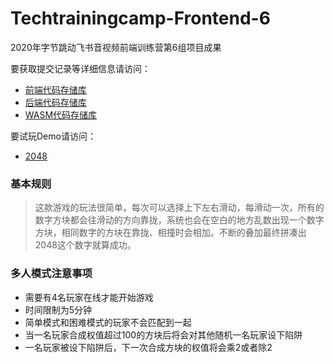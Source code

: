# Techtrainingcamp-Frontend-6

2020年字节跳动飞书音视频前端训练营第6组项目成果

要获取提交记录等详细信息请访问：

- [前端代码存储库](https://github.com/BaldHead4/2048)
- [后端代码存储库](https://github.com/BaldHead4/2048-Backend)
- [WASM代码存储库](https://github.com/BaldHead4/2048-WASM)

要试玩Demo请访问：

- [2048](http://60.205.252.251/#/)

### 基本规则

> 这款游戏的玩法很简单，每次可以选择上下左右滑动，每滑动一次，所有的数字方块都会往滑动的方向靠拢，系统也会在空白的地方乱数出现一个数字方块，相同数字的方块在靠拢、相撞时会相加。不断的叠加最终拼凑出2048这个数字就算成功。

### 多人模式注意事项

- 需要有4名玩家在线才能开始游戏
- 时间限制为5分钟
- 简单模式和困难模式的玩家不会匹配到一起
- 当一名玩家合成权值超过100的方块后将会对其他随机一名玩家设下陷阱
- 一名玩家被设下陷阱后，下一次合成方块的权值将会乘2或者除2



